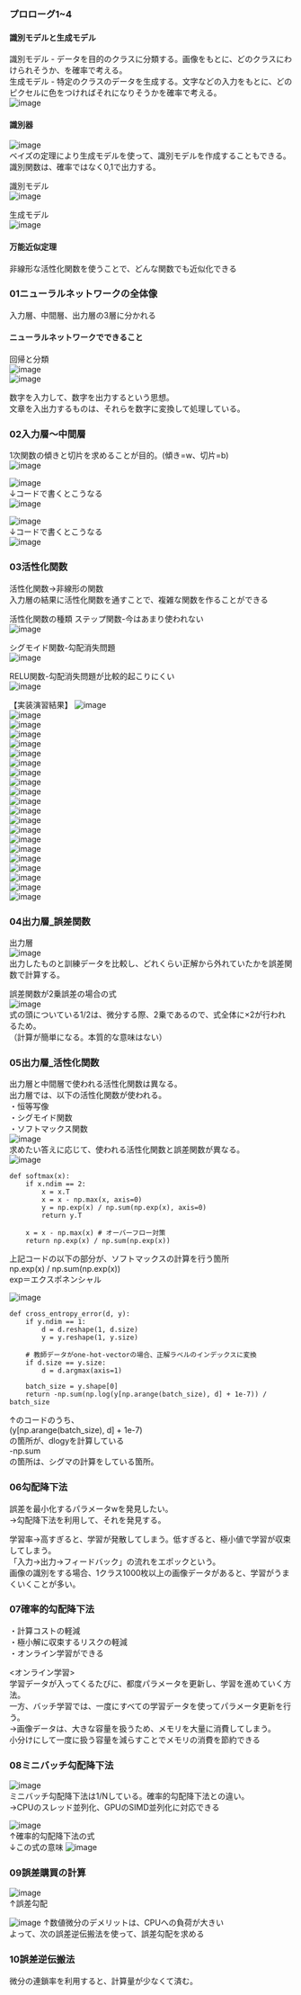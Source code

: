 ### プロローグ1~4  
#### 識別モデルと生成モデル
識別モデル - データを目的のクラスに分類する。画像をもとに、どのクラスにわけられそうか、を確率で考える。  
生成モデル - 特定のクラスのデータを生成する。文字などの入力をもとに、どのピクセルに色をつければそれになりそうかを確率で考える。  
![image](https://user-images.githubusercontent.com/20613753/139427260-243d3a83-4b33-4720-ac6c-adbaa7ce3639.png)  

#### 識別器
![image](https://user-images.githubusercontent.com/20613753/139427425-77aaf620-6564-4448-961a-3d419a86aebc.png)  
ベイズの定理により生成モデルを使って、識別モデルを作成することもできる。  
識別関数は、確率ではなく0,1で出力する。  

識別モデル  
![image](https://user-images.githubusercontent.com/20613753/139434340-8bea0d74-7f33-4f57-a928-bf89899413f4.png)  
  
生成モデル  
![image](https://user-images.githubusercontent.com/20613753/139434657-c700cc88-29f5-4827-baa5-b4b332b0d8ae.png)  

#### 万能近似定理
非線形な活性化関数を使うことで、どんな関数でも近似化できる

### 01ニューラルネットワークの全体像
入力層、中間層、出力層の3層に分かれる

#### ニューラルネットワークでできること
回帰と分類  
![image](https://user-images.githubusercontent.com/20613753/139438431-c5253760-fd30-4404-8756-fbf11c5cabfe.png)  
![image](https://user-images.githubusercontent.com/20613753/139438451-54cbc0ae-17a1-42aa-9cce-1124fd8663cd.png)
  
数字を入力して、数字を出力するという思想。  
文章を入出力するものは、それらを数字に変換して処理している。

### 02入力層～中間層
1次関数の傾きと切片を求めることが目的。(傾き=w、切片=b)  
![image](https://user-images.githubusercontent.com/20613753/139520309-9a708d43-0ee1-47ff-acbf-80b587cd66fb.png)  

![image](https://user-images.githubusercontent.com/20613753/139522252-11194e30-18ec-4647-9cfd-08020288e8cf.png)  
↓コードで書くとこうなる  
![image](https://user-images.githubusercontent.com/20613753/139522304-4f516378-da22-4a95-b3fe-cd9603d8e05c.png)  

![image](https://user-images.githubusercontent.com/20613753/139522322-293a00b2-0654-4612-ac9c-7bda720465e7.png)  
↓コードで書くとこうなる  
![image](https://user-images.githubusercontent.com/20613753/139522347-7576d736-15d0-4837-9a78-a8b13fe5ff2a.png)  

### 03活性化関数
活性化関数→非線形の関数  
入力層の結果に活性化関数を通すことで、複雑な関数を作ることができる  

活性化関数の種類
ステップ関数-今はあまり使われない  
![image](https://user-images.githubusercontent.com/20613753/139523109-b003b6e3-fcdb-46ad-9eef-612c78dc43e3.png)  
  
シグモイド関数-勾配消失問題  
![image](https://user-images.githubusercontent.com/20613753/139523122-5479118d-8729-4b95-babe-e1a0c94ba549.png)  
  
RELU関数-勾配消失問題が比較的起こりにくい  
![image](https://user-images.githubusercontent.com/20613753/139523144-3c3a96f4-c0f2-4c55-80b2-c8a1f25a5a66.png)  


【実装演習結果】
![image](https://user-images.githubusercontent.com/20613753/139523478-ed71b923-3254-4024-962e-03da9bc27125.png)  
![image](https://user-images.githubusercontent.com/20613753/139523489-0e1284f7-c659-45cf-b466-55cb0de48873.png)  
![image](https://user-images.githubusercontent.com/20613753/139523502-c0388b13-729d-4f32-a968-434ea82f04f3.png)  
![image](https://user-images.githubusercontent.com/20613753/139523551-0cc87198-05fa-416c-80ff-b9b893b24274.png)  
![image](https://user-images.githubusercontent.com/20613753/139523559-3af34597-20a5-4c5b-9621-4a32e08ab09a.png)  
![image](https://user-images.githubusercontent.com/20613753/139523576-776d1e38-2664-4d3c-9141-dab7685023e4.png)  
![image](https://user-images.githubusercontent.com/20613753/139523586-d05a11ef-4e7e-4123-bd4a-c3be7593dfdb.png)  
![image](https://user-images.githubusercontent.com/20613753/139523609-6cd19b25-260d-4580-934f-f82d51566ebb.png)  
![image](https://user-images.githubusercontent.com/20613753/139523617-d9ae7277-6233-4a67-b377-b507bc1380f1.png)  
![image](https://user-images.githubusercontent.com/20613753/139523633-b381239e-27fa-491b-8a31-8f3a15a00f77.png)  
![image](https://user-images.githubusercontent.com/20613753/139523637-1c3b9fcb-6548-47bd-897d-f1b62dad51c7.png)  
![image](https://user-images.githubusercontent.com/20613753/139523643-1292fa6b-73ea-4b2e-8780-d4f6c6cff919.png)  
![image](https://user-images.githubusercontent.com/20613753/139523650-010473f8-3f4c-4a18-af39-0833d5ab3523.png)  
![image](https://user-images.githubusercontent.com/20613753/139523653-8fd49c2c-c0e3-4fdc-97c5-70db64c9fd59.png)  
![image](https://user-images.githubusercontent.com/20613753/139523655-1bcffaca-7e40-4b78-a008-5944b67dac53.png)  
![image](https://user-images.githubusercontent.com/20613753/139523657-88a4cf9e-b86c-45ec-b0f7-a00e0a790f05.png)  
![image](https://user-images.githubusercontent.com/20613753/139523668-c7fbd48b-24a0-4b04-9f7a-bb82de05f86c.png)  
![image](https://user-images.githubusercontent.com/20613753/139523675-4a2b12f6-2b7d-4b72-8d13-8a25e3c4cab7.png)  
![image](https://user-images.githubusercontent.com/20613753/139523680-9e304aa6-1083-4c36-8dc8-febdfe28b79a.png)  
![image](https://user-images.githubusercontent.com/20613753/139523682-b71cdb17-2698-451d-af09-890d2283315c.png)  
![image](https://user-images.githubusercontent.com/20613753/139523685-4595b289-5d53-42f7-9601-a3b6935d4827.png)

### 04出力層_誤差関数
出力層  
![image](https://user-images.githubusercontent.com/20613753/139523794-11be6523-b99e-4bad-a6e1-855f70cead24.png)  
出力したものと訓練データを比較し、どれくらい正解から外れていたかを誤差関数で計算する。  
  
誤差関数が2乗誤差の場合の式  
![image](https://user-images.githubusercontent.com/20613753/139523911-d4f8cc84-289b-44db-8139-76b3055d69ae.png)  
式の頭についている1/2は、微分する際、2乗であるので、式全体に×2が行われるため。  
（計算が簡単になる。本質的な意味はない）  

### 05出力層_活性化関数
出力層と中間層で使われる活性化関数は異なる。  
出力層では、以下の活性化関数が使われる。  
・恒等写像  
・シグモイド関数  
・ソフトマックス関数  
![image](https://user-images.githubusercontent.com/20613753/139526806-5cb60ae5-b60c-452d-89d3-e8fabd23fda9.png)  
求めたい答えに応じて、使われる活性化関数と誤差関数が異なる。  
![image](https://user-images.githubusercontent.com/20613753/139526840-7ab389eb-c256-445e-9d7b-34313d2aa762.png)  

```
def softmax(x):
    if x.ndim == 2:
        x = x.T
        x = x - np.max(x, axis=0)
        y = np.exp(x) / np.sum(np.exp(x), axis=0)
        return y.T

    x = x - np.max(x) # オーバーフロー対策
    return np.exp(x) / np.sum(np.exp(x))
```
上記コードの以下の部分が、ソフトマックスの計算を行う箇所  
np.exp(x) / np.sum(np.exp(x))  
exp＝エクスポネンシャル  
  
![image](https://user-images.githubusercontent.com/20613753/139527104-572951ca-836d-4f5f-b803-1e17ea6b421f.png)  

```
def cross_entropy_error(d, y):
    if y.ndim == 1:
        d = d.reshape(1, d.size)
        y = y.reshape(1, y.size)
        
    # 教師データがone-hot-vectorの場合、正解ラベルのインデックスに変換
    if d.size == y.size:
        d = d.argmax(axis=1)
             
    batch_size = y.shape[0]
    return -np.sum(np.log(y[np.arange(batch_size), d] + 1e-7)) / batch_size
```
↑のコードのうち、  
(y[np.arange(batch_size), d] + 1e-7)  
の箇所が、dlogyを計算している  
-np.sum  
の箇所は、シグマの計算をしている箇所。

### 06勾配降下法
誤差を最小化するパラメータwを発見したい。  
→勾配降下法を利用して、それを発見する。  
  
学習率→高すぎると、学習が発散してしまう。低すぎると、極小値で学習が収束してしまう。  
「入力→出力→フィードバック」の流れをエポックという。  
画像の識別をする場合、1クラス1000枚以上の画像データがあると、学習がうまくいくことが多い。   
### 07確率的勾配降下法  
・計算コストの軽減  
・極小解に収束するリスクの軽減  
・オンライン学習ができる  
  
<オンライン学習>  
学習データが入ってくるたびに、都度パラメータを更新し、学習を進めていく方法。  
一方、バッチ学習では、一度にすべての学習データを使ってパラメータ更新を行う。  
→画像データは、大きな容量を扱うため、メモリを大量に消費してしまう。  
小分けにして一度に扱う容量を減らすことでメモリの消費を節約できる  
  
### 08ミニバッチ勾配降下法
![image](https://user-images.githubusercontent.com/20613753/144849317-39031f00-459b-4047-9eff-d484af496dd9.png)  
ミニバッチ勾配降下法は1/Nしている。確率的勾配降下法との違い。  
→CPUのスレッド並列化、GPUのSIMD並列化に対応できる  
  
![image](https://user-images.githubusercontent.com/20613753/144849955-06dd2058-9f24-44e4-b565-ce248cb30dcd.png)  
↑確率的勾配降下法の式  
↓この式の意味
![image](https://user-images.githubusercontent.com/20613753/144849876-4358d326-34a4-4d26-a157-d5c27c405607.png)  
  
  
### 09誤差購買の計算
![image](https://user-images.githubusercontent.com/20613753/144850160-242bab40-be92-431a-bdb5-82caed4ba134.png)  
↑誤差勾配  
  
![image](https://user-images.githubusercontent.com/20613753/144850322-071b02c1-3d60-4d1a-a420-edb1e4a4b2f7.png)
↑数値微分のデメリットは、CPUへの負荷が大きい  
よって、次の誤差逆伝搬法を使って、誤差勾配を求める  

### 10誤差逆伝搬法
微分の連鎖率を利用すると、計算量が少なくて済む。  

